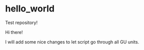 # hello_world
Test repository!

Hi there!

I will add some nice changes to let script go through all GU units.
